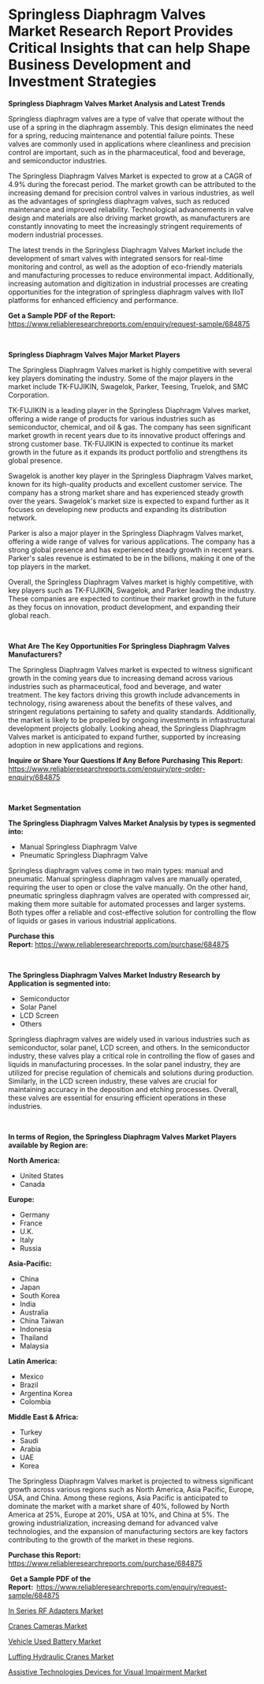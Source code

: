 <p><h1>Springless Diaphragm Valves Market Research Report Provides Critical Insights that can help Shape Business Development and Investment Strategies</h1></p><p><strong>Springless Diaphragm Valves Market Analysis and Latest Trends</strong></p>
<p><p>Springless diaphragm valves are a type of valve that operate without the use of a spring in the diaphragm assembly. This design eliminates the need for a spring, reducing maintenance and potential failure points. These valves are commonly used in applications where cleanliness and precision control are important, such as in the pharmaceutical, food and beverage, and semiconductor industries.</p><p>The Springless Diaphragm Valves Market is expected to grow at a CAGR of 4.9% during the forecast period. The market growth can be attributed to the increasing demand for precision control valves in various industries, as well as the advantages of springless diaphragm valves, such as reduced maintenance and improved reliability. Technological advancements in valve design and materials are also driving market growth, as manufacturers are constantly innovating to meet the increasingly stringent requirements of modern industrial processes.</p><p>The latest trends in the Springless Diaphragm Valves Market include the development of smart valves with integrated sensors for real-time monitoring and control, as well as the adoption of eco-friendly materials and manufacturing processes to reduce environmental impact. Additionally, increasing automation and digitization in industrial processes are creating opportunities for the integration of springless diaphragm valves with IIoT platforms for enhanced efficiency and performance.</p></p>
<p><strong>Get a Sample PDF of the Report:&nbsp;</strong> <a href="https://www.reliableresearchreports.com/enquiry/request-sample/684875">https://www.reliableresearchreports.com/enquiry/request-sample/684875</a></p>
<p>&nbsp;</p>
<p><strong>Springless Diaphragm Valves Major Market Players</strong></p>
<p><p>The Springless Diaphragm Valves market is highly competitive with several key players dominating the industry. Some of the major players in the market include TK-FUJIKIN, Swagelok, Parker, Teesing, Truelok, and SMC Corporation.</p><p>TK-FUJIKIN is a leading player in the Springless Diaphragm Valves market, offering a wide range of products for various industries such as semiconductor, chemical, and oil & gas. The company has seen significant market growth in recent years due to its innovative product offerings and strong customer base. TK-FUJIKIN is expected to continue its market growth in the future as it expands its product portfolio and strengthens its global presence.</p><p>Swagelok is another key player in the Springless Diaphragm Valves market, known for its high-quality products and excellent customer service. The company has a strong market share and has experienced steady growth over the years. Swagelok's market size is expected to expand further as it focuses on developing new products and expanding its distribution network.</p><p>Parker is also a major player in the Springless Diaphragm Valves market, offering a wide range of valves for various applications. The company has a strong global presence and has experienced steady growth in recent years. Parker's sales revenue is estimated to be in the billions, making it one of the top players in the market.</p><p>Overall, the Springless Diaphragm Valves market is highly competitive, with key players such as TK-FUJIKIN, Swagelok, and Parker leading the industry. These companies are expected to continue their market growth in the future as they focus on innovation, product development, and expanding their global reach.</p></p>
<p>&nbsp;</p>
<p><strong>What Are The Key Opportunities For Springless Diaphragm Valves Manufacturers?</strong></p>
<p><p>The Springless Diaphragm Valves market is expected to witness significant growth in the coming years due to increasing demand across various industries such as pharmaceutical, food and beverage, and water treatment. The key factors driving this growth include advancements in technology, rising awareness about the benefits of these valves, and stringent regulations pertaining to safety and quality standards. Additionally, the market is likely to be propelled by ongoing investments in infrastructural development projects globally. Looking ahead, the Springless Diaphragm Valves market is anticipated to expand further, supported by increasing adoption in new applications and regions.</p></p>
<p><strong>Inquire or Share Your Questions If Any Before Purchasing This Report:</strong> <a href="https://www.reliableresearchreports.com/enquiry/pre-order-enquiry/684875">https://www.reliableresearchreports.com/enquiry/pre-order-enquiry/684875</a></p>
<p>&nbsp;</p>
<p><strong>Market Segmentation</strong></p>
<p><strong>The Springless Diaphragm Valves Market Analysis by types is segmented into:</strong></p>
<p><ul><li>Manual Springless Diaphragm Valve</li><li>Pneumatic Springless Diaphragm Valve</li></ul></p>
<p><p>Springless diaphragm valves come in two main types: manual and pneumatic. Manual springless diaphragm valves are manually operated, requiring the user to open or close the valve manually. On the other hand, pneumatic springless diaphragm valves are operated with compressed air, making them more suitable for automated processes and larger systems. Both types offer a reliable and cost-effective solution for controlling the flow of liquids or gases in various industrial applications.</p></p>
<p><strong>Purchase this Report:&nbsp;</strong><a href="https://www.reliableresearchreports.com/purchase/684875">https://www.reliableresearchreports.com/purchase/684875</a></p>
<p>&nbsp;</p>
<p><strong>The Springless Diaphragm Valves Market Industry Research by Application is segmented into:</strong></p>
<p><ul><li>Semiconductor</li><li>Solar Panel</li><li>LCD Screen</li><li>Others</li></ul></p>
<p><p>Springless diaphragm valves are widely used in various industries such as semiconductor, solar panel, LCD screen, and others. In the semiconductor industry, these valves play a critical role in controlling the flow of gases and liquids in manufacturing processes. In the solar panel industry, they are utilized for precise regulation of chemicals and solutions during production. Similarly, in the LCD screen industry, these valves are crucial for maintaining accuracy in the deposition and etching processes. Overall, these valves are essential for ensuring efficient operations in these industries.</p></p>
<p>&nbsp;</p>
<p><strong>In terms of Region, the Springless Diaphragm Valves Market Players available by Region are:</strong></p>
<p>
    <p> <strong> North America: </strong>
        <ul>
            <li>United States</li>
            <li>Canada</li>
        </ul>
        </p> 
    <p> <strong> Europe: </strong>
        <ul>
            <li>Germany</li>
            <li>France</li>
            <li>U.K.</li>
            <li>Italy</li>
            <li>Russia</li>
        </ul>
        </p> 
    <p> <strong> Asia-Pacific: </strong>
        <ul>
            <li>China</li>
            <li>Japan</li>
            <li>South Korea</li>
            <li>India</li>
            <li>Australia</li>
            <li>China Taiwan</li>
            <li>Indonesia</li>
            <li>Thailand</li>
            <li>Malaysia</li>
        </ul>
        </p> 
    <p> <strong> Latin America: </strong>
        <ul>
            <li>Mexico</li>
            <li>Brazil</li>
            <li>Argentina Korea</li>
            <li>Colombia</li>
        </ul>
        </p> 
    <p> <strong> Middle East & Africa: </strong>
        <ul>
            <li>Turkey</li>
            <li>Saudi</li>
            <li>Arabia</li>
            <li>UAE</li>
            <li>Korea</li>
        </ul>
    </p>
    </p>
<p><p>The Springless Diaphragm Valves market is projected to witness significant growth across various regions such as North America, Asia Pacific, Europe, USA, and China. Among these regions, Asia Pacific is anticipated to dominate the market with a market share of 40%, followed by North America at 25%, Europe at 20%, USA at 10%, and China at 5%. The growing industrialization, increasing demand for advanced valve technologies, and the expansion of manufacturing sectors are key factors contributing to the growth of the market in these regions.</p></p>
<p><strong>Purchase this Report: </strong><a href="https://www.reliableresearchreports.com/purchase/684875">https://www.reliableresearchreports.com/purchase/684875</a></p>
<p>&nbsp;<strong>Get a Sample PDF of the Report:&nbsp;&nbsp;</strong><a href="https://www.reliableresearchreports.com/enquiry/request-sample/684875">https://www.reliableresearchreports.com/enquiry/request-sample/684875</a></p>
<p><strong></strong></p>
<p><p><a href="https://view.publitas.com/reportprime-1/in-series-rf-adapters-market-centers-on-aspects-such-as-market-growth-market-share-market-opportunity-and-projected-forecasts-spanning-from-2024-to-2031/">In Series RF Adapters Market</a></p><p><a href="https://github.com/juancolorado15/Market-Research-Report-List-1/blob/main/cranes-cameras-market.md">Cranes Cameras Market</a></p><p><a href="https://boundless-drawbridge-702.notion.site/Vehicle-Used-Battery-Market-Size-Growing-and-Forecasted-for-period-from-2024-2031-and-provides-com-c1324b1f316f412ea38abc1127181c68">Vehicle Used Battery Market</a></p><p><a href="https://github.com/dx0328/Market-Research-Report-List-1/blob/main/luffing-hydraulic-cranes-market.md">Luffing Hydraulic Cranes Market</a></p><p><a href="https://natural-crush-b99.notion.site/Assistive-Technologies-Devices-for-Visual-Impairment-Market-Research-Report-Provides-thorough-Indust-41e6d6a3715f4374b6c5ef10115e8fb5">Assistive Technologies Devices for Visual Impairment Market</a></p></p>